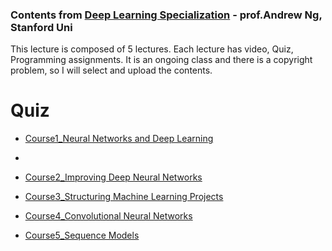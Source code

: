 ### Contents from [Deep Learning Specialization](https://www.coursera.org/specializations/deep-learning) - prof.Andrew Ng, Stanford Uni

This lecture is composed of 5 lectures. Each lecture has video, Quiz, Programming assignments.
It is an ongoing class and there is a copyright problem, so I will select and upload the contents.

# Quiz

- <a href="https://www.coursera.org/learn/neural-networks-deep-learning?specialization=deep-learning" target="_blank">Course1_Neural Networks and Deep Learning</a>
- [sfe]: https://www.coursera.org/learn/neural-networks-deep-learning?specialization=deep-learning
  
- [Course2_Improving Deep Neural Networks](https://www.coursera.org/learn/deep-neural-network?specialization=deep-learning)
- [Course3_Structuring Machine Learning Projects](https://www.coursera.org/learn/machine-learning-projects?specialization=deep-learning)
- [Course4_Convolutional Neural Networks](https://www.coursera.org/learn/convolutional-neural-networks?specialization=deep-learning)
- [Course5_Sequence Models](https://www.coursera.org/learn/nlp-sequence-models?specialization=deep-learning)
